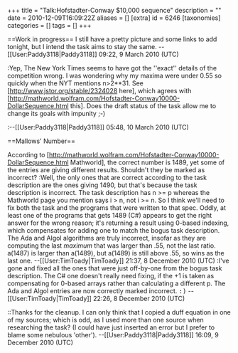 +++
title = "Talk:Hofstadter-Conway $10,000 sequence"
description = ""
date = 2010-12-09T16:09:22Z
aliases = []
[extra]
id = 6246
[taxonomies]
categories = []
tags = []
+++

==Work in progress==
I still have a pretty picture and some links to add tonight, but I intend the task aims to stay the same. --[[User:Paddy3118|Paddy3118]] 09:22, 9 March 2010 (UTC)

:Yep, The New York Times seems to have got the ''exact'' details of the competition  wrong. I was wondering why my maxima were under 0.55 so quickly when the NYT mentions n>2**31. See [http://www.jstor.org/stable/2324028 here], which agrees with [http://mathworld.wolfram.com/Hofstadter-Conway10000-DollarSequence.html this]. Does the draft status of the task allow me to change its goals with impunity ;-)

:--[[User:Paddy3118|Paddy3118]] 05:48, 10 March 2010 (UTC)

==Mallows' Number==

According to [http://mathworld.wolfram.com/Hofstadter-Conway10000-DollarSequence.html Mathworld], the correct number is 1489, yet some of the entries are giving different results. Shouldn't they be marked as incorrect?
:Well, the only ones that are correct according to the task description are the ones giving 1490, but that's because the task description is incorrect.  The task description has n >= p whereas the Mathworld page you mention says i > n, not i >= n.  So I think we'll need to fix both the task and the programs that were written to that spec.  Oddly, at least one of the programs that gets 1489 (C#) appears to get the right answer for the wrong reason; it's returning a result using 0-based indexing, which compensates for adding one to match the bogus task description.  The Ada and Algol algorithms are truly incorrect, insofar as they are computing the last *maximum* that was larger than .55, not the last ratio.  a(1487) is larger than a(1489), but a(1489) is still above .55, so wins as the last one. --[[User:TimToady|TimToady]] 21:37, 8 December 2010 (UTC)
:I've gone and fixed all the ones that were just off-by-one from the bogus task description.  The C# one doesn't really need fixing, if the +1 is taken as compensating for 0-based arrays rather than calculating a different p.  The Ada and Algol entries are now correctly marked incorrect.  <tt>:)</tt> --[[User:TimToady|TimToady]] 22:26, 8 December 2010 (UTC)

::Thanks for the cleanup. I can only think that I copied a duff equation in one of my sources; which is odd, as I used more than one source when researching the task? (I could have just inserted an error but I prefer to blame some nebulous 'other'). --[[User:Paddy3118|Paddy3118]] 16:09, 9 December 2010 (UTC)
